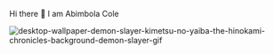 Hi there 👋
I am Abimbola Cole

![desktop-wallpaper-demon-slayer-kimetsu-no-yaiba-the-hinokami-chronicles-background-demon-slayer-gif](https://github.com/olorunyomi97/olorunyomi97/assets/60350428/e15df389-1541-45b9-a86a-4d6e75fbed72)
